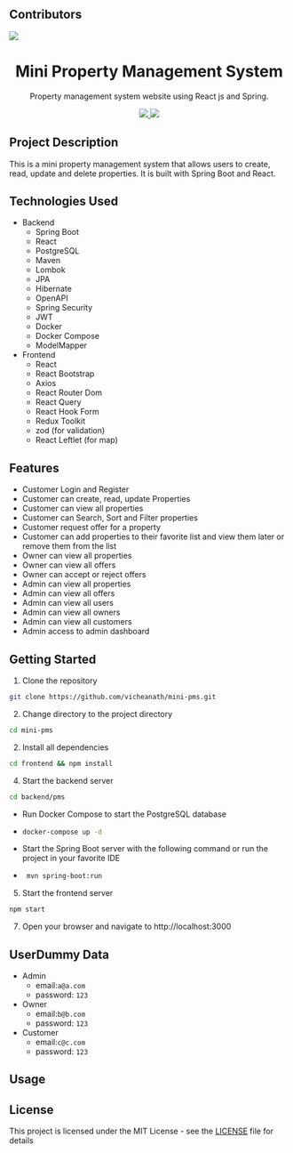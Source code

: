 
## Contributors

<a href="https://github.com/vicheanath/mini-pms/graphs/contributors">
  <img src="https://contrib.rocks/image?repo=vicheanath/mini-pms" />
</a>

<h1 align="center">
 Mini Property Management System
</h1>

[circleci-image]: https://img.shields.io/circleci/build/github/nestjs/nest/master?token=abc123def456
[circleci-url]: https://circleci.com/gh/nestjs/nest

<p align="center">Property management system website using React js and Spring.</p>
<p align="center"> 
  <a href="https://github.com/vicheanath/mini-pms/actions/workflows/test.yml">
    <img src="https://github.com/vicheanath/mini-pms/actions/workflows/test.yml/badge.svg" />
  </a>
  <a href="https://github.com/vicheanath/mini-pms/actions/workflows/build-push-docker.yml">
    <img src="https://github.com/vicheanath/mini-pms/actions/workflows/build-push-docker.yml/badge.svg" />
  </a>
</p>


## Project Description
This is a mini property management system that allows users to create, read, update and delete properties. It is built with Spring Boot and React.


## Technologies Used
- Backend
  - Spring Boot
  - React
  - PostgreSQL
  - Maven
  - Lombok
  - JPA
  - Hibernate
  - OpenAPI
  - Spring Security
  - JWT
  - Docker
  - Docker Compose
  - ModelMapper
- Frontend
  - React
  - React Bootstrap
  - Axios
  - React Router Dom
  - React Query
  - React Hook Form
  - Redux Toolkit
  - zod (for validation)
  - React Leftlet (for map)

## Features

- Customer Login and Register
- Customer can create, read, update Properties
- Customer can view all properties
- Customer can Search, Sort and Filter properties
- Customer request offer for a property
- Customer can add properties to their favorite list and view them later or remove them from the list
- Owner can view all properties
- Owner can view all offers
- Owner can accept or reject offers
- Admin can view all properties
- Admin can view all offers
- Admin can view all users
- Admin can view all owners
- Admin can view all customers
- Admin access to admin dashboard


## Getting Started
1. Clone the repository

```bash 
git clone https://github.com/vicheanath/mini-pms.git
```

2. Change directory to the project directory

```bash 
cd mini-pms
```

2. Install all dependencies

```bash 
cd frontend && npm install
```

4. Start the backend server
   
```bash 
cd backend/pms
```

 - Run Docker Compose to start the PostgreSQL database
 - ```bash
   docker-compose up -d
   ```
 - Start the Spring Boot server with the following command or run the project in your favorite IDE
 - ```bash
    mvn spring-boot:run
   ```

5. Start the frontend server
```bash
npm start
```

7. Open your browser and navigate to http://localhost:3000

## UserDummy Data

- Admin
  - email:`a@a.com`
  - password: `123`
- Owner
  - email:`b@b.com`
  - password: `123`
- Customer
  - email:`c@c.com`
  - password: `123`

## Usage

## License
This project is licensed under the MIT License - see the [LICENSE](LICENSE) file for details

